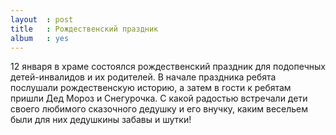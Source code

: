 ```yaml
---
layout  : post
title   : Рождественский праздник
album   : yes
---
```

12 января в храме состоялся рождественский праздник для подопечных детей-инвалидов и их родителей. В начале праздника ребята послушали рождественскую историю, а затем в гости к ребятам пришли Дед Мороз и Снегурочка. С какой радостью встречали дети своего любимого сказочного дедушку и его внучку, каким весельем были для них дедушкины забавы и шутки!
